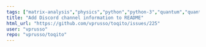 ```yaml
---
tags: ["matrix-analysis","physics","python","python-3","quantum","quantum-computing","quantum-information","unitaryhack"]
title: "Add Discord channel information to README"
html_url: "https://github.com/vprusso/toqito/issues/225"
user: "vprusso"
repo: "vprusso/toqito"
---
```


